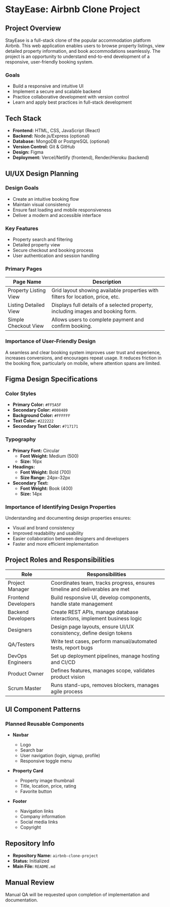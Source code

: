 # StayEase: Airbnb Clone Project

## Project Overview

StayEase is a full-stack clone of the popular accommodation platform Airbnb. This web application enables users to browse property listings, view detailed property information, and book accommodations seamlessly. The project is an opportunity to understand end-to-end development of a responsive, user-friendly booking system.

### Goals

- Build a responsive and intuitive UI  
- Implement a secure and scalable backend  
- Practice collaborative development with version control  
- Learn and apply best practices in full-stack development

## Tech Stack

- **Frontend:** HTML, CSS, JavaScript (React)
- **Backend:** Node.js/Express (optional)
- **Database:** MongoDB or PostgreSQL (optional)
- **Version Control:** Git & GitHub
- **Design:** Figma
- **Deployment:** Vercel/Netlify (frontend), Render/Heroku (backend)

## UI/UX Design Planning

### Design Goals

- Create an intuitive booking flow  
- Maintain visual consistency  
- Ensure fast loading and mobile responsiveness  
- Deliver a modern and accessible interface  

### Key Features

- Property search and filtering  
- Detailed property view  
- Secure checkout and booking process  
- User authentication and session handling  

### Primary Pages

| Page Name              | Description                                                                 |
|------------------------|-----------------------------------------------------------------------------|
| Property Listing View  | Grid layout showing available properties with filters for location, price, etc. |
| Listing Detailed View  | Displays full details of a selected property, including images and booking form. |
| Simple Checkout View   | Allows users to complete payment and confirm booking.                        |

### Importance of User-Friendly Design

A seamless and clear booking system improves user trust and experience, increases conversions, and encourages repeat usage. It reduces friction in the booking flow, particularly on mobile, where attention spans are limited.

## Figma Design Specifications

### Color Styles

- **Primary Color:** `#FF5A5F`  
- **Secondary Color:** `#008489`  
- **Background Color:** `#FFFFFF`  
- **Text Color:** `#222222`  
- **Secondary Text Color:** `#717171`  

### Typography

- **Primary Font:** Circular  
  - **Font Weight:** Medium (500)  
  - **Size:** 16px  
- **Headings:**  
  - **Font Weight:** Bold (700)  
  - **Size Range:** 24px–32px  
- **Secondary Text:**  
  - **Font Weight:** Book (400)  
  - **Size:** 14px  

### Importance of Identifying Design Properties

Understanding and documenting design properties ensures:

- Visual and brand consistency
- Improved readability and usability
- Easier collaboration between designers and developers
- Faster and more efficient implementation

## Project Roles and Responsibilities

| Role                | Responsibilities                                                                 |
|---------------------|----------------------------------------------------------------------------------|
| Project Manager     | Coordinates team, tracks progress, ensures timeline and deliverables are met     |
| Frontend Developers | Build responsive UI, develop components, handle state management                 |
| Backend Developers  | Create REST APIs, manage database interactions, implement business logic         |
| Designers           | Design page layouts, ensure UI/UX consistency, define design tokens              |
| QA/Testers          | Write test cases, perform manual/automated tests, report bugs                    |
| DevOps Engineers    | Set up deployment pipelines, manage hosting and CI/CD                            |
| Product Owner       | Defines features, manages scope, validates product vision                        |
| Scrum Master        | Runs stand-ups, removes blockers, manages agile process                          |

## UI Component Patterns

### Planned Reusable Components

- **Navbar**
  - Logo
  - Search bar
  - User navigation (login, signup, profile)
  - Responsive toggle menu

- **Property Card**
  - Property image thumbnail
  - Title, location, price, rating
  - Favorite button

- **Footer**
  - Navigation links
  - Company information
  - Social media links
  - Copyright

## Repository Info

- **Repository Name:** `airbnb-clone-project`
- **Status:** Initialized
- **Main File:** `README.md`

## Manual Review

Manual QA will be requested upon completion of implementation and documentation.
